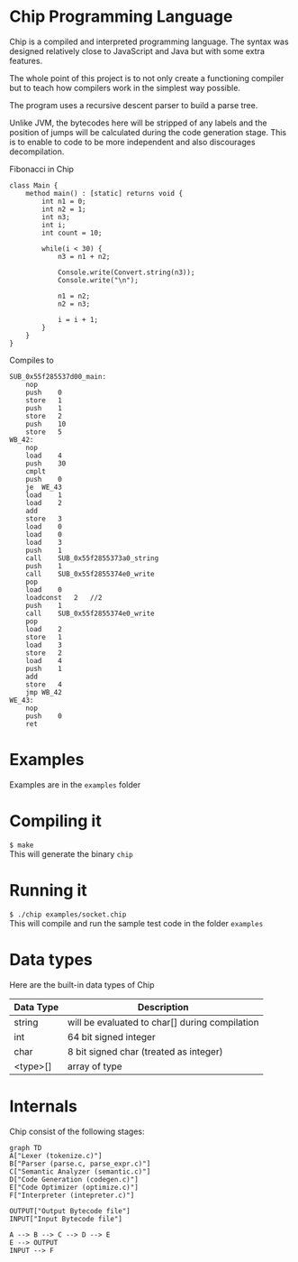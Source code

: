 # Chip Programming Language

Chip is a compiled and interpreted programming language. The syntax was designed relatively close to JavaScript and Java but with some extra features.

The whole point of this project is to not only create a functioning compiler but to teach how compilers work in the simplest way possible.

The program uses a recursive descent parser to build a parse tree.

Unlike JVM, the bytecodes here will be stripped of any labels and the position of jumps will be calculated during the code generation stage. This is to enable to code to be more independent and also discourages decompilation. 

Fibonacci in Chip

```
class Main {
	method main() : [static] returns void {
		int n1 = 0;
		int n2 = 1;
		int n3;
		int i;
		int count = 10;    

		while(i < 30) {    
			n3 = n1 + n2;    

			Console.write(Convert.string(n3));
			Console.write("\n");    

			n1 = n2;    
			n2 = n3;  

			i = i + 1;
		}
	}
}
```

Compiles to

```
SUB_0x55f285537d00_main:
	nop
	push	0
	store	1
	push	1
	store	2
	push	10
	store	5
WB_42:
	nop
	load	4
	push	30
	cmplt
	push	0
	je	WE_43
	load	1
	load	2
	add
	store	3
	load	0
	load	0
	load	3
	push	1
	call	SUB_0x55f2855373a0_string
	push	1
	call	SUB_0x55f2855374e0_write
	pop	
	load	0
	loadconst	2	//2
	push	1
	call	SUB_0x55f2855374e0_write
	pop	
	load	2
	store	1
	load	3
	store	2
	load	4
	push	1
	add
	store	4
	jmp	WB_42
WE_43:
	nop
	push	0
	ret
```

# Examples
Examples are in the ```examples``` folder

# Compiling it

```$ make```<br />
This will generate the binary ```chip```


# Running it
```$ ./chip examples/socket.chip```<br />
This will compile and run the sample test code in the folder ```examples```

# Data types

Here are the built-in data types of Chip

|  Data Type     |Description                                       |
|----------------|--------------------------------------------------|
|string          | will be evaluated to char\[\] during compilation |
|int             | 64 bit signed integer                            |
|char            | 8 bit signed char (treated as integer)           |
|\<type\>\[\]    | array of type                                    |

# Internals
Chip consist of the following stages:
```mermaid
graph TD
A["Lexer (tokenize.c)"]  
B["Parser (parse.c, parse_expr.c)"]
C["Semantic Analyzer (semantic.c)"]
D["Code Generation (codegen.c)"]
E["Code Optimizer (optimize.c)"]
F["Interpreter (intepreter.c)"]

OUTPUT["Output Bytecode file"]
INPUT["Input Bytecode file"]

A --> B --> C --> D --> E
E --> OUTPUT
INPUT --> F